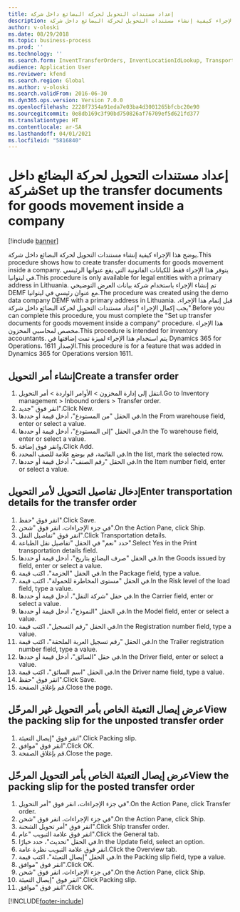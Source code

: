 ```yaml
---
title: إعداد مستندات التحويل لحركة البضائع داخل شركة
description: يوضح هذا الإجراء كيفية إنشاء مستندات التحويل لحركة البضائع داخل شركة.
author: v-oloski
ms.date: 08/29/2018
ms.topic: business-process
ms.prod: ''
ms.technology: ''
ms.search.form: InventTransferOrders, InventLocationIdLookup, TransportationDocument, HcmWorkerLookUp, SrsReportViewerForm, InventTransferParmShip
audience: Application User
ms.reviewer: kfend
ms.search.region: Global
ms.author: v-oloski
ms.search.validFrom: 2016-06-30
ms.dyn365.ops.version: Version 7.0.0
ms.openlocfilehash: 2228f7354a91eda7e03ba4d3001265bfcbc20e90
ms.sourcegitcommit: 0e8db169c3f90bd750826af76709ef5d621fd377
ms.translationtype: HT
ms.contentlocale: ar-SA
ms.lasthandoff: 04/01/2021
ms.locfileid: "5816840"
---
```

# <a name="set-up-the-transfer-documents-for-goods-movement-inside-a-company"></a><span data-ttu-id="8f2c4-103">إعداد مستندات التحويل لحركة البضائع داخل شركة</span><span class="sxs-lookup"><span data-stu-id="8f2c4-103">Set up the transfer documents for goods movement inside a company</span></span>

[!include [banner](../../includes/banner.md)]

<span data-ttu-id="8f2c4-104">يوضح هذا الإجراء كيفية إنشاء مستندات التحويل لحركة البضائع داخل شركة.</span><span class="sxs-lookup"><span data-stu-id="8f2c4-104">This procedure shows how to create transfer documents for goods movement inside a company.</span></span> <span data-ttu-id="8f2c4-105">يتوفر هذا الإجراء فقط للكيانات القانونية التي يقع عنوانها الرئيسي في ليتوانيا.</span><span class="sxs-lookup"><span data-stu-id="8f2c4-105">This procedure is only available for legal entities with a primary address in Lithuania.</span></span> <span data-ttu-id="8f2c4-106">تم إنشاء الإجراء باستخدام شركة بيانات العرض التوضيحي DEMF مع عنوان رئيسي في ليتوانيا.</span><span class="sxs-lookup"><span data-stu-id="8f2c4-106">The procedure was created using the demo data company DEMF with a primary address in Lithuania.</span></span> <span data-ttu-id="8f2c4-107">قبل إتمام هذا الإجراء، يجب إكمال الإجراء "إعداد مستندات التحويل لحركة البضائع داخل شركة".</span><span class="sxs-lookup"><span data-stu-id="8f2c4-107">Before you can complete this procedure, you must complete the "Set up transfer documents for goods movement inside a company" procedure.</span></span> <span data-ttu-id="8f2c4-108">هذا الإجراء مخصص لمحاسبي المخزون‬.</span><span class="sxs-lookup"><span data-stu-id="8f2c4-108">This procedure is intended for inventory accountants.</span></span> <span data-ttu-id="8f2c4-109">يتم استخدام هذا الإجراء لميزة تمت إضافتها في Dynamics 365 for Operations، الإصدار 1611.</span><span class="sxs-lookup"><span data-stu-id="8f2c4-109">This procedure is for a feature that was added in Dynamics 365 for Operations version 1611.</span></span>


## <a name="create-a-transfer-order"></a><span data-ttu-id="8f2c4-110">إنشاء أمر التحويل</span><span class="sxs-lookup"><span data-stu-id="8f2c4-110">Create a transfer order</span></span>
1. <span data-ttu-id="8f2c4-111">انتقل إلى إدارة المخزون > الأوامر الواردة > أمر التحويل.</span><span class="sxs-lookup"><span data-stu-id="8f2c4-111">Go to Inventory management > Inbound orders > Transfer order.</span></span>
2. <span data-ttu-id="8f2c4-112">انقر فوق "جديد".</span><span class="sxs-lookup"><span data-stu-id="8f2c4-112">Click New.</span></span>
3. <span data-ttu-id="8f2c4-113">في الحقل "من المستودع"، أدخل قيمة أو حددها.</span><span class="sxs-lookup"><span data-stu-id="8f2c4-113">In the From warehouse field, enter or select a value.</span></span>
4. <span data-ttu-id="8f2c4-114">في الحقل "إلى المستودع"، أدخل قيمة أو حددها.</span><span class="sxs-lookup"><span data-stu-id="8f2c4-114">In the To warehouse field, enter or select a value.</span></span>
5. <span data-ttu-id="8f2c4-115">وانقر فوق إضافة.</span><span class="sxs-lookup"><span data-stu-id="8f2c4-115">Click Add.</span></span>
6. <span data-ttu-id="8f2c4-116">في القائمة، قم بوضع علامة للصف المحدد.</span><span class="sxs-lookup"><span data-stu-id="8f2c4-116">In the list, mark the selected row.</span></span>
7. <span data-ttu-id="8f2c4-117">في الحقل "رقم الصنف"، أدخل قيمة أو حددها.</span><span class="sxs-lookup"><span data-stu-id="8f2c4-117">In the Item number field, enter or select a value.</span></span>

## <a name="enter-transportation-details-for-the-transfer-order"></a><span data-ttu-id="8f2c4-118">إدخال تفاصيل التحويل لأمر التحويل</span><span class="sxs-lookup"><span data-stu-id="8f2c4-118">Enter transportation details for the transfer order</span></span>
1. <span data-ttu-id="8f2c4-119">انقر فوق "حفظ".</span><span class="sxs-lookup"><span data-stu-id="8f2c4-119">Click Save.</span></span>
2. <span data-ttu-id="8f2c4-120">في جزء الإجراءات، انقر فوق "شحن".</span><span class="sxs-lookup"><span data-stu-id="8f2c4-120">On the Action Pane, click Ship.</span></span>
3. <span data-ttu-id="8f2c4-121">انقر فوق "تفاصيل النقل".</span><span class="sxs-lookup"><span data-stu-id="8f2c4-121">Click Transportation details.</span></span>
4. <span data-ttu-id="8f2c4-122">حدد "نعم" في الحقل "تفاصيل نقل الطباعة".</span><span class="sxs-lookup"><span data-stu-id="8f2c4-122">Select Yes in the Print transportation details field.</span></span>
5. <span data-ttu-id="8f2c4-123">في الحقل "صرف البضائع بتاريخ"، أدخل قيمة أو حددها.</span><span class="sxs-lookup"><span data-stu-id="8f2c4-123">In the Goods issued by field, enter or select a value.</span></span>
6. <span data-ttu-id="8f2c4-124">في الحقل "الحزمة"، اكتب قيمة.</span><span class="sxs-lookup"><span data-stu-id="8f2c4-124">In the Package field, type a value.</span></span>
7. <span data-ttu-id="8f2c4-125">في الحقل "مستوى المخاطرة للحمولة‬"، اكتب قيمة.</span><span class="sxs-lookup"><span data-stu-id="8f2c4-125">In the Risk level of the load field, type a value.</span></span>
8. <span data-ttu-id="8f2c4-126">في حقل "شركة النقل"، أدخل قيمة أو حددها.</span><span class="sxs-lookup"><span data-stu-id="8f2c4-126">In the Carrier field, enter or select a value.</span></span>
9. <span data-ttu-id="8f2c4-127">في الحقل "النموذج"، أدخل قيمة أو حددها.</span><span class="sxs-lookup"><span data-stu-id="8f2c4-127">In the Model field, enter or select a value.</span></span>
10. <span data-ttu-id="8f2c4-128">في الحقل "رقم التسجيل"، اكتب قيمة.</span><span class="sxs-lookup"><span data-stu-id="8f2c4-128">In the Registration number field, type a value.</span></span>
11. <span data-ttu-id="8f2c4-129">في الحقل "رقم تسجيل العربة الملحقة‬"، اكتب قيمة.</span><span class="sxs-lookup"><span data-stu-id="8f2c4-129">In the Trailer registration number field, type a value.</span></span>
12. <span data-ttu-id="8f2c4-130">في حقل "السائق"، أدخل قيمة أو حددها.</span><span class="sxs-lookup"><span data-stu-id="8f2c4-130">In the Driver field, enter or select a value.</span></span>
13. <span data-ttu-id="8f2c4-131">في الحقل "اسم السائق"، اكتب قيمة.</span><span class="sxs-lookup"><span data-stu-id="8f2c4-131">In the Driver name field, type a value.</span></span>
14. <span data-ttu-id="8f2c4-132">انقر فوق "حفظ".</span><span class="sxs-lookup"><span data-stu-id="8f2c4-132">Click Save.</span></span>
15. <span data-ttu-id="8f2c4-133">قم بإغلاق الصفحة.</span><span class="sxs-lookup"><span data-stu-id="8f2c4-133">Close the page.</span></span>

## <a name="view-the-packing-slip-for-the-unposted-transfer-order"></a><span data-ttu-id="8f2c4-134">عرض إيصال التعبئة الخاص بأمر التحويل غير المرحّل</span><span class="sxs-lookup"><span data-stu-id="8f2c4-134">View the packing slip for the unposted transfer order</span></span>
1. <span data-ttu-id="8f2c4-135">انقر فوق "إيصال التعبئة".</span><span class="sxs-lookup"><span data-stu-id="8f2c4-135">Click Packing slip.</span></span>
2. <span data-ttu-id="8f2c4-136">انقر فوق "موافق".</span><span class="sxs-lookup"><span data-stu-id="8f2c4-136">Click OK.</span></span>
3. <span data-ttu-id="8f2c4-137">قم بإغلاق الصفحة.</span><span class="sxs-lookup"><span data-stu-id="8f2c4-137">Close the page.</span></span>

## <a name="view-the-packing-slip-for-the-posted-transfer-order"></a><span data-ttu-id="8f2c4-138">عرض إيصال التعبئة الخاص بأمر التحويل المرحّل</span><span class="sxs-lookup"><span data-stu-id="8f2c4-138">View the packing slip for the posted transfer order</span></span>
1. <span data-ttu-id="8f2c4-139">في جزء الإجراءات، انقر فوق "أمر التحويل".</span><span class="sxs-lookup"><span data-stu-id="8f2c4-139">On the Action Pane, click Transfer order.</span></span>
2. <span data-ttu-id="8f2c4-140">في جزء الإجراءات، انقر فوق "شحن".</span><span class="sxs-lookup"><span data-stu-id="8f2c4-140">On the Action Pane, click Ship.</span></span>
3. <span data-ttu-id="8f2c4-141">انقر فوق "أمر تحويل الشحنة‬".</span><span class="sxs-lookup"><span data-stu-id="8f2c4-141">Click Ship transfer order.</span></span>
4. <span data-ttu-id="8f2c4-142">انقر فوق علامة التبويب "عام".</span><span class="sxs-lookup"><span data-stu-id="8f2c4-142">Click the General tab.</span></span>
5. <span data-ttu-id="8f2c4-143">في الحقل "تحديث"، حدد خيارًا.</span><span class="sxs-lookup"><span data-stu-id="8f2c4-143">In the Update field, select an option.</span></span>
6. <span data-ttu-id="8f2c4-144">انقر فوق علامة التبويب نظرة عامة.</span><span class="sxs-lookup"><span data-stu-id="8f2c4-144">Click the Overview tab.</span></span>
7. <span data-ttu-id="8f2c4-145">في الحقل "إيصال التعبئة"، اكتب قيمة.</span><span class="sxs-lookup"><span data-stu-id="8f2c4-145">In the Packing slip field, type a value.</span></span>
8. <span data-ttu-id="8f2c4-146">انقر فوق "موافق".</span><span class="sxs-lookup"><span data-stu-id="8f2c4-146">Click OK.</span></span>
9. <span data-ttu-id="8f2c4-147">في جزء الإجراءات، انقر فوق "شحن".</span><span class="sxs-lookup"><span data-stu-id="8f2c4-147">On the Action Pane, click Ship.</span></span>
10. <span data-ttu-id="8f2c4-148">انقر فوق "إيصال التعبئة".</span><span class="sxs-lookup"><span data-stu-id="8f2c4-148">Click Packing slip.</span></span>
11. <span data-ttu-id="8f2c4-149">انقر فوق "موافق".</span><span class="sxs-lookup"><span data-stu-id="8f2c4-149">Click OK.</span></span>



[!INCLUDE[footer-include](../../../includes/footer-banner.md)]